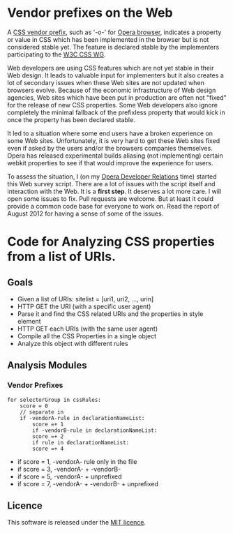 # Vendor prefixes on the Web

A [CSS vendor prefix](http://wiki.csswg.org/spec/vendor-prefixes), such as '-o-' for [Opera browser](http://www.opera.com/browser/), indicates a property or value in CSS which has been implemented in the browser but is not considered stable yet. The feature is declared stable by the implementers participating to the [W3C CSS WG](http://www.w3.org/Style/CSS/).

Web developers are using CSS features which are not yet stable in their Web design. It leads to valuable input for implementers but it also creates a lot of secondary issues when these Web sites are not updated when browsers evolve. Because of the economic infrastructure of Web design agencies, Web sites which have been put in production are often not "fixed" for the release of new CSS properties. Some Web developers also ignore completely the minimal fallback of the prefixless property that would kick in once the property has been declared stable.

It led to a situation where some end users have a broken experience on some Web sites. Unfortunately, it is very hard to get these Web sites fixed even if asked by the users and/or the browsers companies themselves. Opera has released experimental builds aliasing (not implementing) certain webkit properties to see if that would improve the experience for users.

To assess the situation, I (on my [Opera Developer Relations](http://dev.opera.com/) time) started this Web survey script. There are a lot of issues with the script itself and interaction with the Web. It is a **first step**. It deserves a lot more care. I will open some issues to fix. Pull requests are welcome. But at least it could provide a common code base for everyone to work on. Read the report of August 2012 for having a sense of some of the issues.


# Code for Analyzing CSS properties from a list of URIs.

## Goals

* Given a list of URIs: sitelist = [uri1, uri2, …, urin]
* HTTP GET the URI (with a specific user agent)
* Parse it and find the CSS related URIs and the properties in style element
* HTTP GET each URIs (with the same user agent)
* Compile all the CSS Properties in a single object
* Analyze this object with different rules

## Analysis Modules

### Vendor Prefixes

	for selectorGroup in cssRules:
		score = 0
		// separate in
		if -vendorA-rule in declarationNameList:
			score =+ 1
		    if -vendorB-rule in declarationNameList:
			score =+ 2
			if rule in declarationNameList:
			score =+ 4

* if score = 1, -vendorA- rule only in the file
* if score = 3, -vendorA- + -vendorB-
* if score = 5, -vendorA- + unprefixed
* if score = 7, -vendorA- + -vendorB- + unprefixed

## Licence

This software is released under the [MIT licence](./LICENSE).